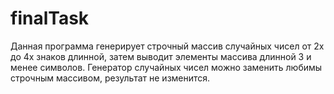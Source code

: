 # finalTask
Данная программа генерирует строчный массив случайных чисел от 2х до 4х знаков длинной, затем выводит элементы массива длинной 3 и менее символов.
Генератор случайных чисел можно заменить любимы строчным массивом, результат не изменится.
